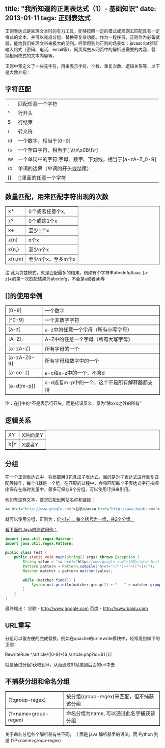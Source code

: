 title: "我所知道的正则表达式（1）- 基础知识"
date: 2013-01-11
tags: 正则表达式
---

正则表达式是处理文本时的有力工具，能够按照一定的模式或规则去匹配具有一定格式的文本，并可以完成分组、替换等复杂功能。作为一程序员，正则作为必备武器，能给我们处理文带来极大的便利。经常用到的正则的场景如：javascript验证输入格式（密码、电话、email等）、网页爬虫从网页中的解析出需要的内容，替换相同模式的文本内容等。<!--more-->

正则中预定义了一些元字符，用来表示字符、个数、重复次数、逻辑关系等，以下是大致介绍：

## 字符匹配

<table><tbody><tr><td>.</td><td>匹配任意一个字符</td></tr><tr><td>^</td><td>行开头</td></tr><tr><td>$</td><td>行结束</td></tr><tr><td>\</td><td>转义符</td></tr><tr><td>\d</td><td>一个数字，相当于[0-9]</td></tr><tr><td>\s</td><td>一个空白字符，相当于[ \t\n\x0B\f\r]</td></tr><tr><td>\w</td><td>一个单词中的字符:字母、数字、下划线，相当于[a-zA-Z_0-9]</td></tr><tr><td>\b</td><td>单词的边界（单词的开头或结尾）</td></tr><tr><td>[]</td><td>[]里面的任意一个字符</td></tr></tbody></table>

## 数量匹配，用来匹配字符出现的次数

<table border="1"><tbody><tr><td>x*</td><td>0个或者任意个x,</td></tr><tr><td>x?</td><td>0个或这1个x</td></tr><tr><td>x+</td><td>至少1个x</td></tr><tr><td>x{n}</td><td>n个x</td></tr><tr><td>x{n,}</td><td>至少n个x</td></tr><tr><td>x{n,m}</td><td>至少n个x，至多m个x</td></tr></tbody></table>

注:此为贪婪模式，就是匹配最多的结果。例如有个字符串abcdefg#aaa, [a-z]+的第一次匹配结果为abcdefg，不会是a或者ab等

## []的使用举例

<table border="1"><tbody><tr><td>[0-9]</td><td>一个数字</td></tr><tr><td>[^0-9]</td><td>一个非数字字符</td></tr><tr><td>[a-z]</td><td>a-z中的任意一个字母（所有小写字母）</td></tr><tr><td>[A-Z]</td><td>A-Z中的任意一个字母（所有大写字母）</td></tr><tr><td>[a-zA-Z]</td><td>所有字母的一个</td></tr><tr><td>[a-zA-Z0-9]</td><td>所有字母和数字中的一个</td></tr><tr><td>[a-ce-z]</td><td>a-c和e-z中的一个，不含d</td></tr><tr><td>[a-d[m-p]]</td><td>a-d或者m-p中的一个，这个不是所有解释器都支持</td></tr></tbody></table>

注：在[]中的^不是表示行开头，而是标识反义，意为“除xxx之外的所有”

## 逻辑关系

<table border="1"><tbody><tr><td>XY</td><td>X后面是Y</td></tr><tr><td>X|Y</td><td>X或者Y</td></tr></tbody></table>

## 分组

在一个正则表达式中，将局部用()包含成子表达式，目的是对子表达式进行重复匹配等操作，每个()就是一个组。在匹配的过程中，会将匹配每个子表达式字符按顺序保存在临时变量中，最多可保存9个分组，可以使用1到9来引用。

例如有这样文本，要求匹配出网站名称和链接：

```xml
<a href="http://www.google.com">谷歌</a><a href="http://www.baidu.com">百度</a>
```

就可以使用分组，正则为：<a href=”([^”]+)”>([^<]+)  ，每个括号为一组，共2个分组。

看下面的Java的测试用例：

```java
import java.util.regex.Matcher;
import java.util.regex.Pattern;
 
public class Test { 
    public static void main(String[] args) throws Exception {
        String value = "<a href="http://www.google.com">谷歌</a><a href="http://www.baidu.com">百度</a>";
        Pattern pattern = Pattern.compile("href="([^"]+)">([^<]+)");
        Matcher matcher = pattern.matcher(value);
 
        while (matcher.find()) {
            System.out.println(matcher.group(2) + " - " + matcher.group(1));
        }
    }
}
```


最终输出：
谷歌 - http://www.google.com
百度 - http://www.baidu.com

## URL重写

分组可以很方便的完成替换，例如在apache的urlrewrite模块中，经常用到如下的正则：

RewriteRule ^/article/([0-9]+)$ /article.php?id=$1 [L]

就是通过分组1获取到id，从而通过$1赋值到后面的url中去

## 不捕获分组和命名分组

<table border="1"><tbody><tr><td>(?:group-regex)</td><td>按分组(group-regex)来匹配，但不捕获该分组</td></tr><tr><td>(?&lt;name&gt;group-regex)</td><td>命名分组为name, 可以通过此名字捕获该分组</td></tr></tbody></table>

关于命名分组各个解析器有些不同， 上面是 java 解析器里的语法，而 Python 则是 (?P&lt;name&gt;group-regex)
